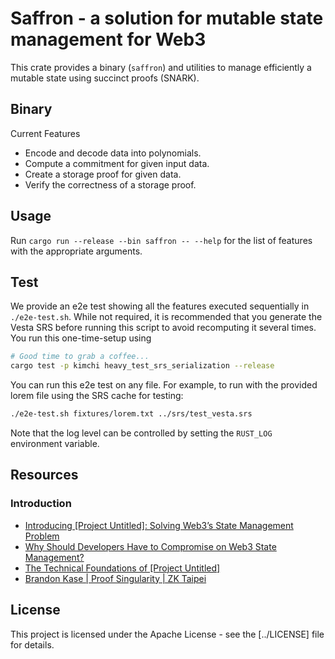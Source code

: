 # Saffron - a solution for mutable state management for Web3

This crate provides a binary (`saffron`) and utilities to manage efficiently a
mutable state using succinct proofs (SNARK).

## Binary

Current Features
- Encode and decode data into polynomials.
- Compute a commitment for given input data.
- Create a storage proof for given data.
- Verify the correctness of a storage proof.

## Usage

Run `cargo run --release --bin saffron -- --help` for the list of features with the appropriate arguments.

## Test

We provide an e2e test showing all the features executed sequentially in `./e2e-test.sh`. While not required,
it is recommended that you generate the Vesta SRS before running this script to avoid recomputing it several times.
You run this one-time-setup using

```bash
# Good time to grab a coffee...
cargo test -p kimchi heavy_test_srs_serialization --release
```

You can run this e2e test on any file. For example, to run with the provided lorem file using the SRS cache for testing:

```bash
./e2e-test.sh fixtures/lorem.txt ../srs/test_vesta.srs
```

Note that the log level can be controlled by setting the `RUST_LOG` environment variable.

## Resources

### Introduction

- [Introducing \[Project Untitled\]: Solving Web3’s State Management Problem]((https://www.o1labs.org/blog/introducing-project-untitled))
- [Why Should Developers Have to Compromise on Web3 State Management?](https://www.o1labs.org/blog/project-untitled-technical-vision)
- [The Technical Foundations of [Project Untitled]](https://www.o1labs.org/blog/future-of-decentralized-trustless-apps)
- [Brandon Kase | Proof Singularity | ZK Taipei](https://www.youtube.com/watch?v=RE6Iyxyu0iI)

## License

This project is licensed under the Apache License - see the [../LICENSE] file
for details.
